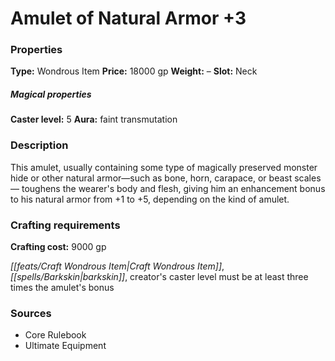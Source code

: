﻿---
Title: "Amulet of Natural Armor +3"
Type: "Wondrous Item"
Price: "18000 gp"
Weight: "–"
Slot: "Neck"
Caster level: "5"
Aura: "faint transmutation"
Description: |
  "This amulet, usually containing some type of magically preserved monster hide or other natural armor—such as bone, horn, carapace, or beast scales— toughens the wearer's body and flesh, giving him an enhancement bonus to his natural armor from +1 to +5, depending on the kind of amulet."
Crafting cost: "9000 gp"
Sources: "['Core Rulebook', 'Ultimate Equipment']"
---

# Amulet of Natural Armor +3

### Properties

**Type:** Wondrous Item **Price:** 18000 gp **Weight:** – **Slot:** Neck

##### Magical properties

**Caster level:** 5 **Aura:** faint transmutation

### Description

This amulet, usually containing some type of magically preserved monster hide or other natural armor—such as bone, horn, carapace, or beast scales— toughens the wearer's body and flesh, giving him an enhancement bonus to his natural armor from +1 to +5, depending on the kind of amulet.

### Crafting requirements

**Crafting cost:** 9000 gp

_[[feats/Craft Wondrous Item|Craft Wondrous Item]]_, _[[spells/Barkskin|barkskin]]_, creator's caster level must be at least three times the amulet's bonus

### Sources

* Core Rulebook
* Ultimate Equipment